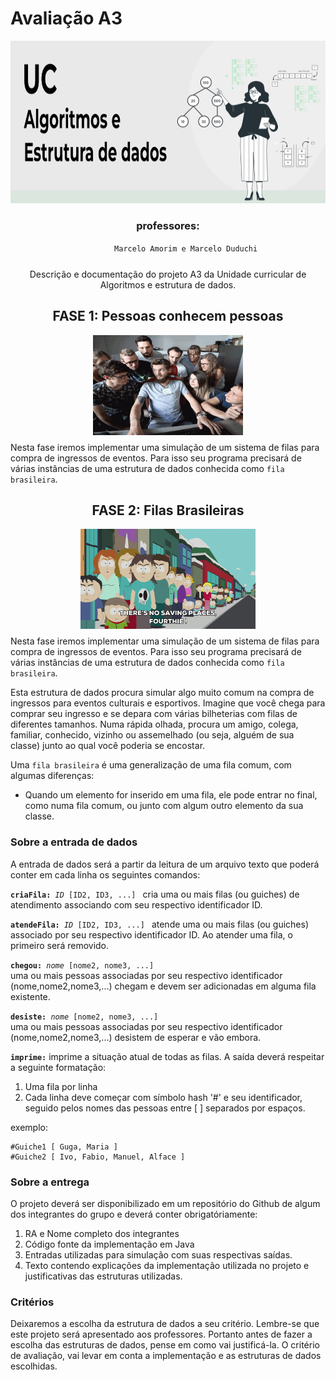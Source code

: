 <h1>Avaliação A3</h3>
<div align="center">
  <img src="./assets/logoUC.png" width="800" height="260" />
</div>
<h3 align="center" style="margin-bottom: 0px;">
    professores:
</h3>
<div align="center">
    <code align="center">
        Marcelo Amorim e Marcelo Duduchi
    </code>
</div>
<p align="center" style="margin-top: 8px;">
    Descrição e documentação do projeto A3 da Unidade curricular de Algoritmos e estrutura de dados. 
    <br />
</p>

<div align="center">
  <h2 align="center">
    <strong>FASE 1: </strong>
    Pessoas conhecem pessoas
  </h2>
  <img src="./assets/people.gif" width="240" height="160" />
</div>

<p style="margin-top: 8px;">
    Nesta fase iremos implementar uma simulação de um sistema de filas para compra de ingressos de eventos. Para isso seu programa precisará de várias instâncias de uma estrutura de dados conhecida como <code>fila brasileira</code>. 
</p>

<div align="center">
  <h2 align="center">
    <strong>FASE 2: </strong>
    Filas Brasileiras
  </h2>
  <img src="./assets/queue.gif" width="280" height="160" />
</div>

<p style="margin-top: 8px;">
    Nesta fase iremos implementar uma simulação de um sistema de filas para compra de ingressos de eventos. Para isso seu programa precisará de várias instâncias de uma estrutura de dados conhecida como <code>fila brasileira</code>. 
</p>
<p style="">
    Esta estrutura de dados procura simular algo muito comum na compra de ingressos para eventos
culturais e esportivos. Imagine que você chega para comprar seu ingresso e se depara com várias
bilheterias com filas de diferentes tamanhos. Numa rápida olhada, procura um amigo, colega,
familiar, conhecido, vizinho ou assemelhado (ou seja, alguém de sua classe) junto ao qual você
poderia se encostar.
</p>
<p style="">
Uma <code>fila brasileira</code> é uma generalização de uma fila comum, com algumas diferenças:
</p>
<ul>
    <li>
    Quando um elemento for inserido em uma fila, ele pode entrar no final, como numa fila
comum, ou junto com algum outro elemento da sua classe.
    </li>

</ul>

<h3>
Sobre a entrada de dados
</h3>

<p style="">
A entrada de dados será a partir da leitura de um arquivo texto que poderá conter em cada linha os seguintes comandos:
</p>
<code><strong>criaFila:</strong> <i>ID</i> [ID2, ID3, ...] </code> cria uma ou mais filas (ou guiches) de atendimento associando com seu respectivo  identificador ID.

<code><strong>atendeFila:</strong> <i>ID</i> [ID2, ID3, ...] </code> atende uma ou mais filas (ou guiches) associado por seu respectivo identificador ID. Ao atender uma fila, o primeiro será removido.

<code><strong>chegou:</strong> <i>nome</i> [nome2, nome3, ...] </code> uma ou mais pessoas associadas por seu respectivo identificador (nome,nome2,nome3,...) chegam e devem ser adicionadas em alguma fila existente. 

<code><strong>desiste:</strong> <i>nome</i> [nome2, nome3, ...] </code> uma ou mais pessoas associadas por seu respectivo identificador (nome,nome2,nome3,...) desistem de esperar e vão embora.

<code><strong>imprime:</strong></code> imprime a situação atual de todas as filas. A saída deverá respeitar a seguinte formatação:
1. Uma fila por linha
2. Cada linha deve começar com símbolo hash '#' e seu identificador, seguido pelos nomes das pessoas entre [ ] separados por espaços.

<p style="margin-bottom: 0px;">exemplo:</p>

```
#Guiche1 [ Guga, Maria ]
#Guiche2 [ Ivo, Fabio, Manuel, Alface ]
```

<h3>
Sobre a entrega
</h3>

O projeto deverá ser disponibilizado em um repositório do Github de algum dos integrantes do grupo e deverá conter obrigatóriamente:
1. RA e Nome completo dos integrantes
2. Código fonte da implementação em Java
3. Entradas utilizadas para simulação com suas respectivas saídas.
4. Texto contendo explicações da implementação utilizada no projeto e justificativas das estruturas utilizadas. 

<h3>
Critérios
</h3>

Deixaremos a escolha da estrutura de dados a seu critério. Lembre-se que este projeto será apresentado aos professores. Portanto antes de fazer a escolha das estruturas de dados, pense em como vai justificá-la. O critério de avaliação, vai levar em conta a implementação e as estruturas de dados escolhidas.